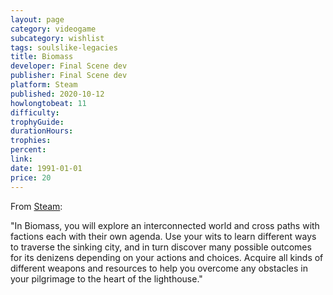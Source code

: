 ```yaml
---
layout: page
category: videogame
subcategory: wishlist
tags: soulslike-legacies
title: Biomass
developer: Final Scene dev
publisher: Final Scene dev
platform: Steam
published: 2020-10-12
howlongtobeat: 11
difficulty:
trophyGuide:
durationHours:
trophies:
percent:
link:
date: 1991-01-01
price: 20
---
```


From [Steam](https://store.steampowered.com/app/1138960/Biomass/):

"In Biomass, you will explore an interconnected world and cross paths with factions each with their own agenda. Use your wits to learn different ways to traverse the sinking city, and in turn discover many possible outcomes for its denizens depending on your actions and choices. Acquire all kinds of different weapons and resources to help you overcome any obstacles in your pilgrimage to the heart of the lighthouse."
